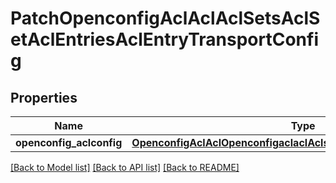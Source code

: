 # PatchOpenconfigAclAclAclSetsAclSetAclEntriesAclEntryTransportConfig

## Properties
Name | Type | Description | Notes
------------ | ------------- | ------------- | -------------
**openconfig_aclconfig** | [**OpenconfigAclAclOpenconfigaclaclAclsetsAclentriesTransportConfig**](OpenconfigAclAclOpenconfigaclaclAclsetsAclentriesTransportConfig.md) |  | [optional] 

[[Back to Model list]](../README.md#documentation-for-models) [[Back to API list]](../README.md#documentation-for-api-endpoints) [[Back to README]](../README.md)


